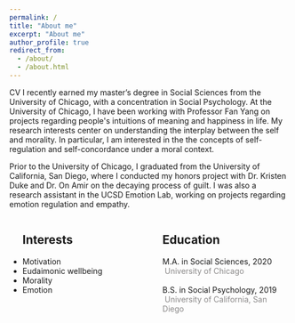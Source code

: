 ```yaml
---
permalink: /
title: "About me"
excerpt: "About me"
author_profile: true
redirect_from: 
  - /about/
  - /about.html
---
```

<a style = "text-decoration:none" href="https://mengdihuang.github.io/files/Mengdi%20Huang-phd-app-cv.pdf">CV</a>
I recently earned my master’s degree in Social Sciences from the University of Chicago, with a concentration in Social Psychology. At the University of Chicago, I have been working with <a style = "text-decoration:none" href="https://voices.uchicago.edu/potentialslab/">Professor Fan Yang</a> on projects regarding people's intuitions of meaning and happiness in life. My research interests center on understanding the interplay between the self and morality. In particular, I am interested in the the concepts of self-regulation and self-concordance under a moral context. 

Prior to the University of Chicago, I graduated from the University of California, San Diego, where I conducted my honors project with <a style = "text-decoration:none" href="https:/rotman.utoronto.ca/FacultyAndResearch/Faculty/FacultyBios/Duke">Dr. Kristen Duke</a> and <a style = "text-decoration:none" href="https://rady.ucsd.edu/people/faculty/amir/">Dr. On Amir</a> on the decaying process of guilt. I was also a research assistant in the <a style = "text-decoration:none" href="http://oveislab.com/">UCSD Emotion Lab</a>, working on projects regarding emotion regulation and empathy. 


<div style="float: left; width: 50%;">
<ul>
<h2>Interests</h2>
<li>Motivation</li>
<li>Eudaimonic wellbeing</li>
<li>Morality</li>
<li>Emotion</li>

</ul>
</div>
<div style="float: right; width: 50%;">
<ul>
<h2>Education</h2>
<i class="fa fa-graduation-cap" aria-hidden="true"></i> M.A. in Social Sciences, 2020 &nbsp;<span style="color:#8A8888">University of Chicago</span><br>
<br>
<i class="fa fa-graduation-cap" aria-hidden="true"></i> B.S. in Social Psychology, 2019 &nbsp;<span style="color:#8A8888">University of California, San Diego</span><br>
</ul>
</div>
